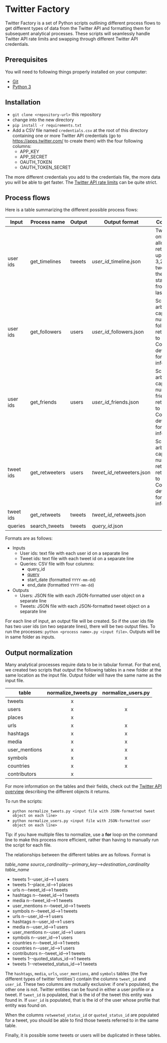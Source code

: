# Twitter Factory

Twitter Factory is a set of Python scripts outlining different process flows to get different types of data from the Twitter API and formatting them for subsequent analytical processes. These scripts will seamlessly handle Twitter API rate limits and swapping through different Twitter API credentials.

## Prerequisites

You will need to following things properly installed on your computer:

* [Git](http://git-scm.com/)
* [Python 3](http://python.org)

## Installation

* `git clone <repository-url>` this repository
* change into the new directory
* `pip install -r requirements.txt`
* Add a CSV file named `credentials.csv` at the root of this directory containing one or more Twitter API credentials (go to https://apps.twitter.com/ to create them) with the four following columns:
	* APP_KEY
	* APP_SECRET
	* OAUTH_TOKEN
	* OAUTH_TOKEN_SECRET

The more different credentials you add to the credentials file, the more data you will be able to get faster. The [Twitter API rate limits](https://dev.twitter.com/rest/public/rate-limits) can be quite strict.

## Process flows

Here is a table summarizing the different possible process flows:

| Input     | Process name   | Output | Output format              | Comment                                                                                             |
|-----------|----------------|--------|----------------------------|-----------------------------------------------------------------------------------------------------|
| user ids  | get_timelines  | tweets | *user_id*_timeline.json    | Twitter only allows to retrieve up to 3,200 tweets in the past, starting from the last tweet        |
| user ids  | get_followers  | users  | *user_id*_followers.json   | Script arbitrarily caps the number of followers returned to 75,000. Contact developer for more info |
| user ids  | get_friends    | users  | *user_id*_friends.json     | Script arbitrarily caps the number of friends returned to 75,000. Contact developer for more info   |
| tweet ids | get_retweeters | users  | *tweet_id*_retweeters.json | Script arbitrarily caps the number of retweeters returned to 1,500. Contact developer for more info |
| tweet ids | get_retweets   | tweets | *tweet_id*_retweets.json   |                                                                                                     |
| queries   | search_tweets  | tweets | *query_id*.json            |                                                                                                     |

Formats are as follows:

* Inputs
	* User ids: text file with each user id on a separate line
	* Tweet ids: text file with each tweet id on a separate line
	* Queries: CSV file with four columns:
		* query_id
		* [query](https://dev.twitter.com/rest/public/search)
		* start_date (formatted `YYYY-mm-dd`)
		* end_date (formatted `YYYY-mm-dd`)
* Outputs
	* Users: JSON file with each JSON-formatted user object on a separate line
	* Tweets: JSON file with each JSON-formatted tweet object on a separate line

For each line of input, an output file will be created. So if the user ids file has two user ids (on two separate lines), there will be two output files. To run the processes: `python <process name>.py <input file>`. Outputs will be in same folder as inputs.

## Output normalization

Many analytical processes require data to be in tabular format. For that end, we created two scripts that output the following tables in a new folder at the same location as the input file. Output folder will have the same name as the input file.

| table         | normalize_tweets.py | normalize_users.py |
|---------------|:-------------------:|:------------------:|
| tweets        |          x          |                    |
| users         |          x          |          x         |
| places        |          x          |                    |
| urls          |          x          |          x         |
| hashtags      |          x          |          x         |
| media         |          x          |          x         |
| user_mentions |          x          |          x         |
| symbols       |          x          |          x         |
| countries     |          x          |          x         |
| contributors  |          x          |                    |

For more information on the tables and their fields, check out the [Twitter API overview](https://dev.twitter.com/overview/api) describing the different objects it returns.

To run the scripts: 

* `python normalize_tweets.py <input file with JSON-formatted tweet object on each line>`
* `python normalize_users.py <input file with JSON-formatted user object on each line>`

Tip: if you have multiple files to normalize, use a **for** loop on the command line to make this process more efficient, rather than having to manually run the script for each file.

The relationships between the different tables are as follows. Format is 

*table_name* *source_cardinality*--*primary_key*-->*destination_cardinality* *table_name*

* tweets 1--user_id-->1 users
* tweets 1--place_id-->1 places
* urls n--tweet_id-->1 tweets
* hashtags n--tweet_id-->1 tweets
* media n--tweet_id-->1 tweets
* user_mentions n--tweet_id-->1 tweets
* symbols n--tweet_id-->1 tweets
* urls n--user_id-->1 users
* hashtags n--user_id-->1 users
* media n--user_id-->1 users
* user_mentions n--user_id-->1 users
* symbols n--user_id-->1 users
* countries n--tweet_id-->1 tweets
* countries n--user_id-->1 users
* contributors n--tweet_id-->1 tweets
* tweets 1--quoted_status_id-->1 tweets
* tweets 1--retweeted_status_id-->1 tweets

The `hashtags`, `media`, `urls`, `user_mentions`, and `symbols` tables (the five different types of twitter 'entities') contain the columns `tweet_id` and `user_id`. These two columns are mutually exclusive: if one's populated, the other one is not. Twitter entities can be found in either a user profile or a tweet. If `tweet_id` is populated, that is the id of the tweet this entity was found in. If `user_id` is populated, that is the id of the user whose profile that entity was found on.

When the columns `retweeted_status_id` or `quoted_status_id` are populated for a tweet, you should be able to find those tweets referred to in the same table.

Finally, it is possible some tweets or users will be duplicated in these tables.